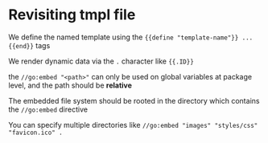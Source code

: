 # Revisiting tmpl file

We define the named template using the `{{define "template-name"}} ... {{end}}` tags

We render dynamic data via the `.` character like `{{.ID}}`

the `//go:embed "<path>"` can only be used on global variables at package level, and the path should be **relative**

The embedded file system should be rooted in the directory which contains the `//go:embed` directive

You can specify multiple directories like `//go:embed "images" "styles/css" "favicon.ico" .`
